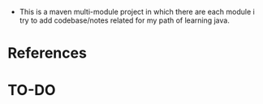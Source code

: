- This is a maven multi-module project in which there are each module i try to add codebase/notes related for my path of
  learning java.

# References

# TO-DO